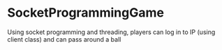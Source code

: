 # SocketProgrammingGame
 Using socket programming and threading, players can log in to IP (using client class) and can pass around a ball 
